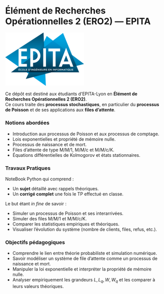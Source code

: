 # Élément de Recherches Opérationnelles 2 (ERO2) — EPITA

<img src="Epita_logo.png" alt="EPITA Logo" width="50%"/>

Ce dépôt est destiné aux étudiants d'EPITA-Lyon en **Élément de Recherches Opérationnelles 2 (ERO2)**.  
Ce cours traite des **processus stochastiques**, en particulier du **processus de Poisson** et de ses applications aux **files d’attente**.


### Notions abordées
- Introduction aux processus de Poisson et aux processus de comptage.
- Lois exponentielles et propriété de mémoire nulle.
- Processus de naissance et de mort.
- Files d’attente de type M/M/1, M/M/c et M/M/c/K.
- Équations différentielles de Kolmogorov et états stationnaires.

### Travaux Pratiques
NoteBook Python qui comprend :
- Un **sujet** détaillé avec rappels théoriques.
- Un **corrigé complet** une fois le TP effectué en classe.

Le but étant *in fine* de savoir :
  - Simuler un processus de Poisson et ses interarrivées.
  - Simuler des files M/M/1 et M/M/c/K.
  - Comparer les statistiques empiriques et théoriques.
  - Visualiser l’évolution du système (nombre de clients, files, refus, etc.).

### Objectifs pédagogiques
- Comprendre le lien entre théorie probabiliste et simulation numérique.  
- Savoir modéliser un système de file d’attente comme un processus de naissance et mort.  
- Manipuler la loi exponentielle et interpréter la propriété de mémoire nulle.  
- Analyser empiriquement les grandeurs $L, L_q, W, W_q$ et les comparer à leurs valeurs théoriques.
